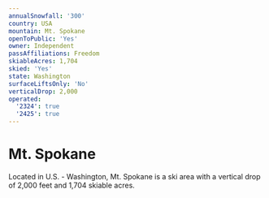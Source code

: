 ```yaml
---
annualSnowfall: '300'
country: USA
mountain: Mt. Spokane
openToPublic: 'Yes'
owner: Independent
passAffiliations: Freedom
skiableAcres: 1,704
skied: 'Yes'
state: Washington
surfaceLiftsOnly: 'No'
verticalDrop: 2,000
operated:
  '2324': true
  '2425': true
---
```



# Mt. Spokane

Located in U.S. - Washington, Mt. Spokane is a ski area with a vertical drop of 2,000 feet and 1,704 skiable acres.
